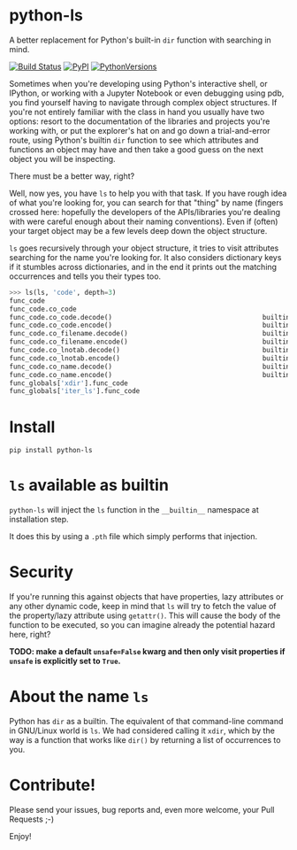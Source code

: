 # python-ls
A better replacement for Python's built-in `dir` function with searching in mind.

[![Build Status](https://travis-ci.org/gabrielcnr/python-ls.svg?branch=master)](https://travis-ci.org/gabrielcnr/python-ls)
[![PyPI](https://img.shields.io/pypi/v/python-ls.svg)](https://pypi.python.org/pypi/python-ls)
[![PythonVersions](https://img.shields.io/pypi/pyversions/python-ls.svg)](https://pypi.python.org/pypi/python-ls)


Sometimes when you're developing using Python's interactive shell, or IPython, or working with a Jupyter Notebook or even debugging using pdb, you find yourself having to navigate through complex object structures. If you're not entirely familiar with the class in hand you usually have two options: resort to the documentation of the libraries and projects you're working with, or put the explorer's hat on and go down a trial-and-error route, using Python's builtin `dir` function to see which attributes and functions an object may have and then take a good guess on the next object you will be inspecting.

There must be a better way, right?

Well, now yes, you have `ls` to help you with that task. If you have rough idea of what you're looking for, you can search for that "thing" by name (fingers crossed here: hopefully the developers of the APIs/libraries you're dealing with were careful enough about their naming conventions). Even if (often) your target object may be a few levels deep down the object structure.

`ls` goes recursively through your object structure, it tries to visit attributes searching for the name you're looking for. It also considers dictionary keys if it stumbles across dictionaries, and in the end it prints out the matching occurrences and tells you their types too.

```python
>>> ls(ls, 'code', depth=3)
func_code                                                                             code
func_code.co_code                                                                      str    200
func_code.co_code.decode()                                      builtin_function_or_method
func_code.co_code.encode()                                      builtin_function_or_method
func_code.co_filename.decode()                                  builtin_function_or_method
func_code.co_filename.encode()                                  builtin_function_or_method
func_code.co_lnotab.decode()                                    builtin_function_or_method
func_code.co_lnotab.encode()                                    builtin_function_or_method
func_code.co_name.decode()                                      builtin_function_or_method
func_code.co_name.encode()                                      builtin_function_or_method
func_globals['xdir'].func_code                                                        code
func_globals['iter_ls'].func_code                                                     code
```

# Install

`pip install python-ls`

# `ls` available as builtin

`python-ls` will inject the `ls` function in the `__builtin__` namespace at installation step.

It does this by using a `.pth` file which simply performs that injection.

# Security

If you're running this against objects that have properties, lazy attributes or any other dynamic code, keep in mind that `ls` will try to fetch the value of the property/lazy attribute using `getattr()`. This will cause the body of the function to be executed, so you can imagine already the potential hazard here, right?

**TODO: make a default `unsafe=False` kwarg and then only visit properties if `unsafe` is explicitly set to `True`.**

# About the name `ls`

Python has `dir` as a builtin. The equivalent of that command-line command in GNU/Linux world is `ls`. We had considered calling it `xdir`, which by the way is a function that works like `dir()` by returning a list of occurrences to you.

# Contribute!

Please send your issues, bug reports and, even more welcome, your Pull Requests ;-)

Enjoy!
